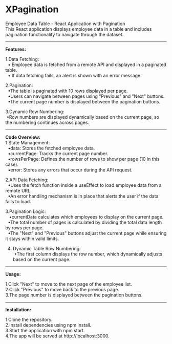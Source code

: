 # XPagination <br> 
Employee Data Table - React Application with Pagination<br />
This React application displays employee data in a table and includes pagination functionality to navigate through the dataset.
<hr>
<b>Features:</b>

<br />

1.Data Fetching:<br />
&nbsp;&nbsp;• Employee data is fetched from a remote API and displayed in a paginated table.<br />
&nbsp;&nbsp;• If data fetching fails, an alert is shown with an error message.<br />
    
2.Pagination:<br />
&nbsp;&nbsp;•The table is paginated with 10 rows displayed per page.<br />
&nbsp;&nbsp;•Users can navigate between pages using "Previous" and "Next" buttons.<br />
&nbsp;&nbsp;•The current page number is displayed between the pagination buttons.<br />

3.Dynamic Row Numbering:<br />
&nbsp;•Row numbers are displayed dynamically based on the current page, so the 
numbering continues across pages.<br />
<hr>
<b>Code Overview:</b>

<br />
1.State Management:<br />
&nbsp;&nbsp;•data: Stores the fetched employee data.<br />
&nbsp;&nbsp;•currentPage: Tracks the current page number.<br />
&nbsp;&nbsp;•rowsPerPage: Defines the number of rows to show per page (10 in this case).<br />
&nbsp;&nbsp;•error: Stores any errors that occur during the API request.<br />

2.API Data Fetching:<br />
&nbsp;&nbsp;•Uses the fetch function inside a useEffect to load employee data from a remote URL.<br />
&nbsp;&nbsp;•An error handling mechanism is in place that alerts the user if the data fails to load.<br />

3.Pagination Logic:<br />
&nbsp;&nbsp;&nbsp;•currentData calculates which employees to display on the current page.<br />
&nbsp;&nbsp;•The total number of pages is calculated by dividing the total data length by rows per page.<br />
&nbsp;&nbsp;•The "Next" and "Previous" buttons adjust the current page while ensuring it stays within valid limits.<br />

4. Dynamic Table Row Numbering:<br />
&nbsp;•The first column displays the row number, which dynamically adjusts based on the current page.<br />
<hr>

<b>Usage:</b><br />

1.Click "Next" to move to the next page of the employee list.<br />
2.Click "Previous" to move back to the previous page.<br />
3.The page number is displayed between the pagination buttons.<br />
<hr>

<b>Installation:</b><br />

1.Clone the repository.<br />
2.Install dependencies using npm install.<br />
3.Start the application with npm start.<br />
4.The app will be served at http://localhost:3000.<br />
